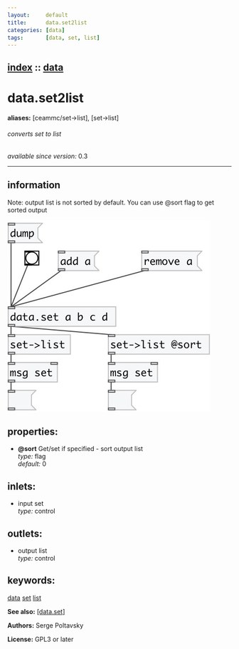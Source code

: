 ```yaml
---
layout:     default
title:      data.set2list
categories: [data]
tags:       [data, set, list]
---
```

[index](index.html) :: [data](category_data.html)
---

# data.set2list
**aliases:** [ceammc/set-&gt;list], [set-&gt;list]


###### converts set to list

*available since version:* 0.3

---


## information
Note: output list is not sorted by default. You can use @sort flag to get sorted output


[![example](../examples/img/data.set2list.jpg)](../examples/pd/data.set2list.pd)







## properties:

* **@sort** 
Get/set if specified - sort output list<br>
_type:_ flag<br>
_default:_ 0<br>



## inlets:

* input set<br>
_type:_ control



## outlets:

* output list<br>
_type:_ control



## keywords:

[data](keywords/data.html)
[set](keywords/set.html)
[list](keywords/list.html)



**See also:**
[\[data.set\]](data.set.html)




**Authors:** Serge Poltavsky




**License:** GPL3 or later





